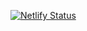 [![Netlify Status](https://api.netlify.com/api/v1/badges/02315c2f-28dc-426a-9108-1d3b2dab9fd6/deploy-status)](https://app.netlify.com/sites/genuine-snickerdoodle-8ea9b1/deploys)